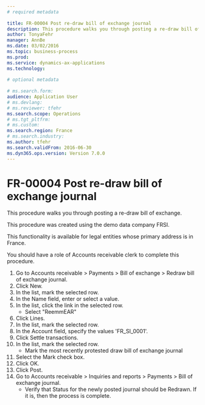```yaml
--- 
# required metadata 
 
title: FR-00004 Post re-draw bill of exchange journal
description: This procedure walks you through posting a re-draw bill of exchange.This procedure was created using the demo data company FRSI. This functionality is available for legal entities whose primary address is in France.You should have a role of Accounts receivable clerk to complete this procedure. 
author: TonyaFehr 
manager: AnnBe 
ms.date: 03/02/2016
ms.topic: business-process 
ms.prod:  
ms.service: dynamics-ax-applications 
ms.technology:  
 
# optional metadata 
 
# ms.search.form:   
audience: Application User 
# ms.devlang:  
# ms.reviewer: tfehr 
ms.search.scope: Operations 
# ms.tgt_pltfrm:  
# ms.custom:  
ms.search.region: France
# ms.search.industry: 
ms.author: tfehr 
ms.search.validFrom: 2016-06-30 
ms.dyn365.ops.version: Version 7.0.0 
---
```


# FR-00004 Post re-draw bill of exchange journal

This procedure walks you through posting a re-draw bill of exchange.
This procedure was created using the demo data company FRSI. 
This functionality is available for legal entities whose primary address is in France.
You should have a role of Accounts receivable clerk to complete this procedure.

1. Go to Accounts receivable > Payments > Bill of exchange > Redraw bill of exchange journal.
2. Click New.
3. In the list, mark the selected row.
4. In the Name field, enter or select a value.
5. In the list, click the link in the selected row.
    * Select "ReemmEAR"
6. Click Lines.
7. In the list, mark the selected row.
8. In the Account field, specify the values 'FR_SI_0001'.
9. Click Settle transactions.
10. In the list, mark the selected row.
    * Mark the most recently protested draw bill of exchange journal
11. Select the Mark check box.
12. Click OK.
13. Click Post.
14. Go to Accounts receivable > Inquiries and reports > Payments > Bill of exchange journal.
    * Verify that Status for the newly posted journal should be Redrawn. If it is, then the process is complete.

